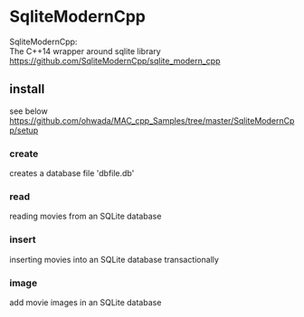 SqliteModernCpp
===============


SqliteModernCpp:  
The C++14 wrapper around sqlite library
https://github.com/SqliteModernCpp/sqlite_modern_cpp


## install 
see below
https://github.com/ohwada/MAC_cpp_Samples/tree/master/SqliteModernCpp/setup  


### create
 creates a database file 'dbfile.db' 

### read
reading movies from an SQLite database  

### insert
inserting movies into an SQLite database transactionally

### image
add movie images in an SQLite database  
